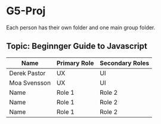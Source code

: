 # G5-Proj

Each person has their own folder and one main group folder.


## Topic: Beginnger Guide to Javascript

| Name        | Primary Role| Secondary Roles|
| ----------- | ----------- | -------------- |
|Derek Pastor | UX          | UI             |
|Moa Svensson | UX          | UI             |
|Name         | Role 1      | Role 2         |
|Name         | Role 1      | Role 2         |
|Name         | Role 1      | Role 2         |
